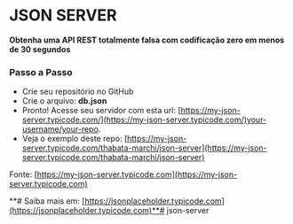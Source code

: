 # JSON SERVER

**Obtenha uma API REST totalmente falsa com codificação zero em menos de 30 segundos**

### Passo a Passo

- Crie seu repositório no GitHub
- Crie o arquivo: **db.json**
- Pronto! Acesse seu servidor com esta url: [https://my-json-server.typicode.com/](https://my-json-server.typicode.com/)your-username/your-repo.
- Veja o exemplo deste repo: [https://my-json-server.typicode.com/thabata-marchi/json-server](https://my-json-server.typicode.com/thabata-marchi/json-server)

Fonte: [https://my-json-server.typicode.com](https://my-json-server.typicode.com)

**# Saiba mais em: [https://jsonplaceholder.typicode.com](https://jsonplaceholder.typicode.com)**# json-server
